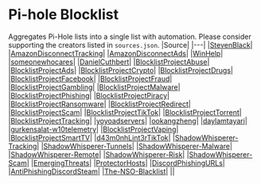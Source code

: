 # Pi-hole Blocklist
Aggregates Pi-Hole lists into a single list with automation. Please consider supporting the creators listed in `sources.json`.
|Source|
|---|
|[StevenBlack](https://raw.githubusercontent.com/StevenBlack/hosts/master/hosts)|
|[AmazonDisconnectTracking](https://s3.amazonaws.com/lists.disconnect.me/simple_tracking.txt)|
|[AmazonDisconnectAds](https://s3.amazonaws.com/lists.disconnect.me/simple_ad.txt)|
|[WinHelp](https://winhelp2002.mvps.org/hosts.txt)|
|[someonewhocares](https://someonewhocares.org/hosts/zero/hosts)|
|[DanielCuthbert](https://raw.githubusercontent.com/danielcuthbert/trackers/master/trackers.txt)|
|[BlocklistProjectAbuse](https://blocklistproject.github.io/Lists/alt-version/abuse-nl.txt)|
|[BlocklistProjectAds](https://blocklistproject.github.io/Lists/alt-version/ads-nl.txt)|
|[BlocklistProjectCrypto](https://blocklistproject.github.io/Lists/alt-version/crypto-nl.txt)|
|[BlocklistProjectDrugs](https://blocklistproject.github.io/Lists/alt-version/drugs-nl.txt)|
|[BlocklistProjectFacebook](https://blocklistproject.github.io/Lists/alt-version/facebook-nl.txt)|
|[BlocklistProjectFraud](https://blocklistproject.github.io/Lists/alt-version/fraud-nl.txt)|
|[BlocklistProjectGambling](https://blocklistproject.github.io/Lists/alt-version/gambling-nl.txt)|
|[BlocklistProjectMalware](https://blocklistproject.github.io/Lists/alt-version/malware-nl.txt)|
|[BlocklistProjectPhishing](https://blocklistproject.github.io/Lists/alt-version/phishing-nl.txt)|
|[BlocklistProjectPiracy](https://blocklistproject.github.io/Lists/alt-version/piracy-nl.txt)|
|[BlocklistProjectRansomware](https://blocklistproject.github.io/Lists/alt-version/ransomware-nl.txt)|
|[BlocklistProjectRedirect](https://blocklistproject.github.io/Lists/alt-version/redirect-nl.txt)|
|[BlocklistProjectScam](https://blocklistproject.github.io/Lists/alt-version/scam-nl.txt)|
|[BlocklistProjectTikTok](https://blocklistproject.github.io/Lists/alt-version/tiktok-nl.txt)|
|[BlocklistProjectTorrent](https://blocklistproject.github.io/Lists/alt-version/torrent-nl.txt)|
|[BlocklistProjectTracking](https://blocklistproject.github.io/Lists/alt-version/tracking-nl.txt)|
|[yoyoadservers](https://pgl.yoyo.org/adservers/serverlist.php?hostformat=hosts;showintro=0)|
|[ookangzheng](https://raw.githubusercontent.com/ookangzheng/dbl-oisd-nl/master/dbl.txt)|
|[daylamtayari](https://raw.githubusercontent.com/daylamtayari/Pi-Hole-Blocklist/master/Pi-Hole-Blocklist.txt)|
|[gurkensalat-w10telemetry](https://raw.githubusercontent.com/gurkensalat/pi-hole-blocklist/master/w10-telemetry)|
|[BlocklistProjectVaping](https://blocklistproject.github.io/Lists/alt-version/vaping-nl.txt)|
|[BlocklistProjectSmartTV](https://blocklistproject.github.io/Lists/alt-version/smart-tv-nl.txt)|
|[d43m0nhLint3rTikTok](https://raw.githubusercontent.com/d43m0nhLInt3r/socialblocklists/master/TikTok/tiktokblocklist.txt)|
|[ShadowWhisperer-Tracking](https://raw.githubusercontent.com/ShadowWhisperer/BlockLists/master/Lists/Tracking)|
|[ShadowWhisperer-Tunnels](https://raw.githubusercontent.com/ShadowWhisperer/BlockLists/master/Lists/Tunnels)|
|[ShadowWhisperer-Malware](https://raw.githubusercontent.com/ShadowWhisperer/BlockLists/master/Lists/Malware)|
|[ShadowWhisperer-Remote](https://raw.githubusercontent.com/ShadowWhisperer/BlockLists/master/Lists/Remote)|
|[ShadowWhisperer-Risk](https://raw.githubusercontent.com/ShadowWhisperer/BlockLists/master/Lists/Risk)|
|[ShadowWhisperer-Scam](https://raw.githubusercontent.com/ShadowWhisperer/BlockLists/master/Lists/Scam)|
|[EmergingThreats](https://rules.emergingthreats.net/fwrules/emerging-Block-IPs.txt)|
|[ProtectorHosts](https://raw.githubusercontent.com/furkun/ProtectorHosts/main/hosts)|
|[DiscordPhishingURLs](https://raw.githubusercontent.com/Dogino/Discord-Phishing-URLs/main/scam-urls.txt)|
|[AntiPhishingDiscordSteam](https://raw.githubusercontent.com/Dogino/Discord-Phishing-URLs/main/pihole-phishing-adlist.txt)|
|[The-NSO-Blacklist](The-NSO-Blacklist)|
|[](https://raw.githubusercontent.com/0n1cOn3/The-NSO-Blacklist/main/hosts.txt)|
